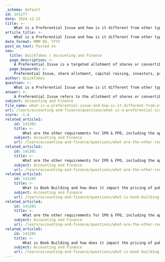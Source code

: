 ```yaml
---
_schema: default
id: 141277
date: 2024-12-23
title: >-
    What is a Preferential Issue and how is it different from other types of issues?
article_title: >-
    What is a Preferential Issue and how is it different from other types of issues?
date_format: MMM DD, YYYY
post_on_text: Posted on
seo:
  title: QuickTakes | Accounting and Finance
  page_description: >-
    A Preferential Issue is a targeted allotment of shares or convertible securities to select investors, allowing companies to raise capital efficiently and quickly, differing from Rights and Public Issues in terms of audience, regulations, speed, and pricing.
  page_keywords: >-
    Preferential Issue, share allotment, capital raising, investors, promoters, SEBI regulations, Rights Issue, Public Issue, equity financing, funding, investment, company shares, pricing mechanism, control dilution
author: QuickTakes
question: >-
    What is a Preferential Issue and how is it different from other types of issues?
answer: >-
    A Preferential Issue refers to the allotment of shares or convertible securities by a company to a select group of investors, which may include promoters, directors, or external entities, on a preferential basis. This method allows companies to raise capital quickly without the need for a public offering, making it one of the fastest ways to secure funding.\n\nThe key differences between a Preferential Issue and other types of issues, such as Rights Issues and Public Issues, are as follows:\n\n1. **Target Audience**: \n   - **Preferential Issue**: Shares are offered to a specific group of investors, which can include institutional investors or existing shareholders, but not the general public.\n   - **Rights Issue**: Shares are offered to existing shareholders in proportion to their current holdings, allowing them the right to purchase additional shares.\n   - **Public Issue**: Shares are offered to the general public, allowing anyone to invest in the company.\n\n2. **Regulatory Framework**: \n   - Preferential Issues are governed by the SEBI (ICDR) Regulations, which outline specific compliance requirements and eligibility criteria. These regulations ensure transparency and fairness in the capital markets.\n   - Rights Issues and Public Issues also have their own regulatory frameworks, but they differ in terms of the process and requirements.\n\n3. **Speed of Capital Raising**: \n   - A Preferential Issue is typically faster than a Public Issue, as it does not require extensive disclosures and marketing efforts to the general public. This can be advantageous for companies needing quick access to funds.\n\n4. **Dilution of Control**: \n   - In a Preferential Issue, the company can choose its investors, which may help maintain control over the ownership structure. In contrast, a Public Issue can lead to a broader dilution of control as shares are sold to the general public.\n\n5. **Pricing Mechanism**: \n   - The pricing of shares in a Preferential Issue is often negotiated between the company and the investors, whereas in a Public Issue, the price is typically determined through a book-building process or fixed pricing.\n\nIn summary, a Preferential Issue is a targeted approach to raising capital that differs significantly from Rights Issues and Public Issues in terms of audience, regulatory requirements, speed, control, and pricing mechanisms.
subject: Accounting and Finance
file_name: what-is-a-preferential-issue-and-how-is-it-different-from-other-types-of-issues.md
url: /learn/accounting-and-finance/questions/what-is-a-preferential-issue-and-how-is-it-different-from-other-types-of-issues
score: -1.0
related_article1:
    id: 141301
    title: >-
        What are the other requirements for IPO & FPO, including the appointment of intermediaries?
    subject: Accounting and Finance
    url: /learn/accounting-and-finance/questions/what-are-the-other-requirements-for-ipo--fpo-including-the-appointment-of-intermediaries
related_article2:
    id: 141301
    title: >-
        What are the other requirements for IPO & FPO, including the appointment of intermediaries?
    subject: Accounting and Finance
    url: /learn/accounting-and-finance/questions/what-are-the-other-requirements-for-ipo--fpo-including-the-appointment-of-intermediaries
related_article3:
    id: 141285
    title: >-
        What is Book Building and how does it impact the pricing of public offerings?
    subject: Accounting and Finance
    url: /learn/accounting-and-finance/questions/what-is-book-building-and-how-does-it-impact-the-pricing-of-public-offerings
related_article4:
    id: 141301
    title: >-
        What are the other requirements for IPO & FPO, including the appointment of intermediaries?
    subject: Accounting and Finance
    url: /learn/accounting-and-finance/questions/what-are-the-other-requirements-for-ipo--fpo-including-the-appointment-of-intermediaries
related_article5:
    id: 141285
    title: >-
        What is Book Building and how does it impact the pricing of public offerings?
    subject: Accounting and Finance
    url: /learn/accounting-and-finance/questions/what-is-book-building-and-how-does-it-impact-the-pricing-of-public-offerings
---
```


&nbsp;